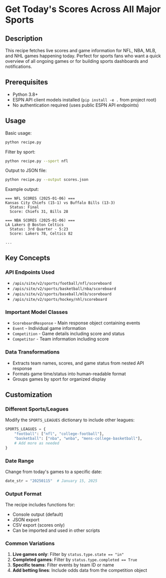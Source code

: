 # Get Today's Scores Across All Major Sports

## Description

This recipe fetches live scores and game information for NFL, NBA, MLB, and NHL games happening today. Perfect for sports fans who want a quick overview of all ongoing games or for building sports dashboards and notifications.

## Prerequisites

- Python 3.8+
- ESPN API client models installed (`pip install -e .` from project root)
- No authentication required (uses public ESPN API endpoints)

## Usage

Basic usage:
```bash
python recipe.py
```

Filter by sport:
```bash
python recipe.py --sport nfl
```

Output to JSON file:
```bash
python recipe.py --output scores.json
```

Example output:
```
=== NFL SCORES (2025-01-06) ===
Kansas City Chiefs (15-1) vs Buffalo Bills (13-3)
  Status: Final
  Score: Chiefs 31, Bills 28
  
=== NBA SCORES (2025-01-06) ===
LA Lakers @ Boston Celtics
  Status: 3rd Quarter - 5:23
  Score: Lakers 78, Celtics 82
  
...
```

## Key Concepts

### API Endpoints Used
- `/apis/site/v2/sports/football/nfl/scoreboard`
- `/apis/site/v2/sports/basketball/nba/scoreboard`
- `/apis/site/v2/sports/baseball/mlb/scoreboard`
- `/apis/site/v2/sports/hockey/nhl/scoreboard`

### Important Model Classes
- `ScoreboardResponse` - Main response object containing events
- `Event` - Individual game information
- `Competition` - Game details including score and status
- `Competitor` - Team information including score

### Data Transformations
- Extracts team names, scores, and game status from nested API response
- Formats game time/status into human-readable format
- Groups games by sport for organized display

## Customization

### Different Sports/Leagues
Modify the `SPORTS_LEAGUES` dictionary to include other leagues:
```python
SPORTS_LEAGUES = {
    "football": ["nfl", "college-football"],
    "basketball": ["nba", "wnba", "mens-college-basketball"],
    # Add more as needed
}
```

### Date Range
Change from today's games to a specific date:
```python
date_str = "20250115"  # January 15, 2025
```

### Output Format
The recipe includes functions for:
- Console output (default)
- JSON export
- CSV export (scores only)
- Can be imported and used in other scripts

### Common Variations
1. **Live games only**: Filter by `status.type.state == "in"`
2. **Completed games**: Filter by `status.type.completed == True`
3. **Specific teams**: Filter events by team ID or name
4. **Add betting lines**: Include odds data from the competition object